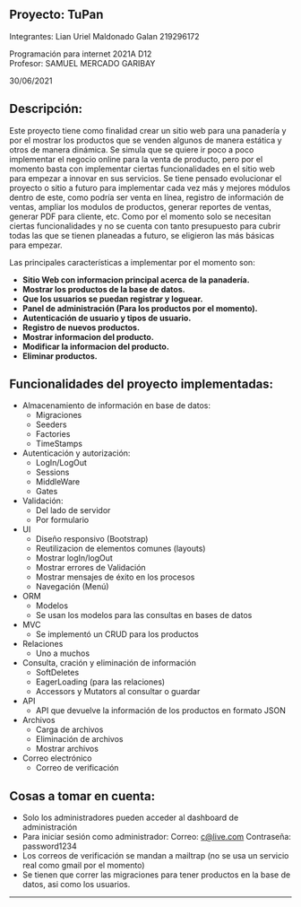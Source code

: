 ## Proyecto: TuPan


Integrantes:
Lian Uriel Maldonado Galan 219296172

Programación para internet 2021A D12  
Profesor: SAMUEL MERCADO GARIBAY  

30/06/2021

## Descripción:

Este proyecto tiene como finalidad crear un sitio web para una panadería y por el mostrar los productos que se venden algunos de manera estática y otros de manera dinámica.
Se simula que se quiere ir poco a poco implementar el negocio online para la venta de producto, pero por el momento basta con implementar ciertas funcionalidades en el sitio web para empezar a innovar en sus servicios.
Se tiene pensado evolucionar el proyecto o sitio a futuro para implementar cada vez más y mejores módulos dentro de este, como podría ser venta en línea, registro de información de ventas, ampliar los modulos de productos, generar reportes de ventas, generar PDF para cliente, etc.
Como por el momento solo se necesitan ciertas funcionalidades y no se cuenta con tanto presupuesto para cubrir todas las que se tienen planeadas a futuro, se eligieron las más básicas para empezar.


Las principales características a implementar por el momento son:  

- **Sitio Web con informacion principal acerca de la panadería.**  
- **Mostrar los productos de la base de datos.**  
- **Que los usuarios se puedan registrar y loguear.**  
- **Panel de administración (Para los productos por el momento).**
- **Autenticación de usuario y tipos de usuario.**
- **Registro de nuevos productos.**
- **Mostrar informacion del producto.**
- **Modificar la informacion del producto.**
- **Eliminar productos.**


## Funcionalidades del proyecto implementadas: 


- Almacenamiento de información en base de datos: 
  - Migraciones
  - Seeders
  - Factories
  - TimeStamps
- Autenticación y autorización:
    - LogIn/LogOut
    - Sessions
    - MiddleWare
    - Gates
- Validación:
    - Del lado de servidor
    - Por formulario
- UI
    - Diseño responsivo (Bootstrap)
    - Reutilizacion de elementos comunes (layouts)
    - Mostrar logIn/logOut
    - Mostrar errores de Validación
    - Mostrar mensajes de éxito en los procesos
    - Navegación (Menú)
- ORM
    - Modelos
    - Se usan los modelos para las consultas en bases de datos
- MVC
    - Se implementó un CRUD para los productos
- Relaciones
    - Uno a muchos
- Consulta, cración y eliminación de información
    - SoftDeletes
    - EagerLoading (para las relaciones)
    - Accessors y Mutators al consultar o guardar
- API
    - API que devuelve la información de los productos en formato JSON
- Archivos
    - Carga de archivos
    - Eliminación de archivos
    - Mostrar archivos
- Correo electrónico
    - Correo de verificación

## Cosas a tomar en cuenta:

- Solo los administradores pueden acceder al dashboard de administración
- Para iniciar sesión como administrador: Correo: c@live.com Contraseña: password1234
- Los correos de verificación se mandan a mailtrap (no se usa un servicio real como gmail por el momento)
- Se tienen que correr las migraciones para tener productos en la base de datos, asi como los usuarios.


---

